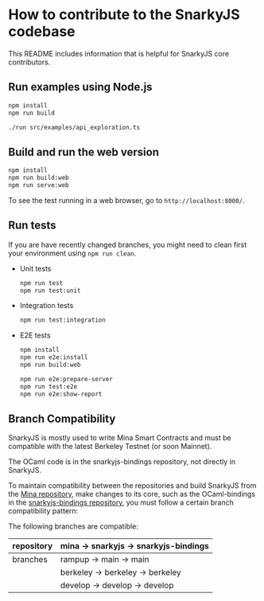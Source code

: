 # How to contribute to the SnarkyJS codebase

This README includes information that is helpful for SnarkyJS core contributors.

## Run examples using Node.js

```sh
npm install
npm run build

./run src/examples/api_exploration.ts
```

## Build and run the web version

```sh
npm install
npm run build:web
npm run serve:web
```

To see the test running in a web browser, go to `http://localhost:8000/`.

## Run tests

If you are have recently changed branches, you might need to clean first your
environment using `npm run clean`.

- Unit tests

  ```sh
  npm run test
  npm run test:unit
  ```

- Integration tests

  ```sh
  npm run test:integration
  ```

- E2E tests

  ```sh
  npm install
  npm run e2e:install
  npm run build:web

  npm run e2e:prepare-server
  npm run test:e2e
  npm run e2e:show-report
  ```

## Branch Compatibility

SnarkyJS is mostly used to write Mina Smart Contracts and must be compatible with the latest Berkeley Testnet (or soon Mainnet). 

The OCaml code is in the snarkyjs-bindings repository, not directly in SnarkyJS. 

To maintain compatibility between the repositories and build SnarkyJS from the [Mina repository](https://github.com/MinaProtocol/mina), make changes to its core, such as the OCaml-bindings in the [snarkyjs-bindings repository](https://github.com/o1-labs/snarkyjs-bindings), you must follow a certain branch compatibility pattern:

The following branches are compatible:

| repository | mina -> snarkyjs -> snarkyjs-bindings |
| ---------- | ------------------------------------- |
| branches   | rampup -> main -> main                |
|            | berkeley -> berkeley -> berkeley      |
|            | develop -> develop -> develop         |

